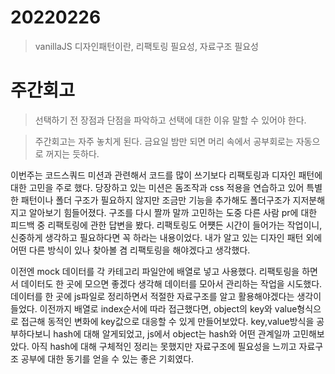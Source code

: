 # 20220226

> vanillaJS 디자인패턴이란, 리팩토링 필요성, 자료구조 필요성

# 주간회고

> 선택하기 전 장점과 단점을 파악하고 선택에 대한 이유 말할 수 있어야 한다.

> 주간회고는 자주 놓치게 된다. 금요일 밤만 되면 머리 속에서 공부회로는 자동으로 꺼지는 듯하다.

이번주는 코드스쿼드 미션과 관련해서 코드를 많이 쓰기보다 리팩토링과 디자인 패턴에 대한 고민을 주로 했다. 당장하고 있는 미션은 돔조작과 css 적용을 연습하고 있어 특별한 패턴이나 폴더 구조가 필요하지 않지만 조금만 기능을 추가해도 폴더구조가 지저분해지고 알아보기 힘들어졌다. 구조를 다시 짤까 말까 고민하는 도중 다른 사람 pr에 대한 피드백 중 리팩토링에 관한 답변을 봤다. 리팩토링도 어쩃든 시간이 들어가는 작업이니, 신중하게 생각하고 필요하다면 꼭 하라는 내용이었다. 내가 알고 있는 디자인 패턴 외에 어떤 다른 방식이 있나 찾아볼 겸 리팩토링을 해야겠다고 생각했다.

이전엔 mock 데이터를 각 카테고리 파일안에 배열로 넣고 사용했다. 리팩토링을 하면서 데이터도 한 곳에 모으면 좋겠다 생각해 데이터를 모아서 관리하는 작업을 시도했다. 데이터를 한 곳에 js파일로 정리하면서 적절한 자료구조를 알고 활용해야겠다는 생각이 들었다. 이전까지 배열로 index순서에 따라 접근했다면, object의 key와 value형식으로 접근해 동적인 변화에 key값으로 대응할 수 있게 만들어보았다. key,value방식을 공부하다보니 hash에 대해 알게되었고, js에서 object는 hash와 어떤 관계일까 고민해보았다. 아직 hash에 대해 구체적인 정리는 못했지만 자료구조에 필요성을 느끼고 자료구조 공부에 대한 동기를 얻을 수 있는 좋은 기회였다.
